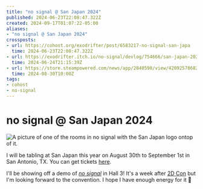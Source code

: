 ```yaml
---
title: "no signal @ San Japan 2024"
published: 2024-06-23T22:08:47.322Z
created: 2024-09-17T01:07:22-05:00
aliases:
- "no signal @ San Japan 2024"
crossposts:
- url: https://cohost.org/exodrifter/post/6583217-no-signal-san-japa
  time: 2024-06-23T22:08:47.322Z
- url: https://exodrifter.itch.io/no-signal/devlog/754666/san-japan-2024
  time: 2024-06-24T21:15:39Z
- url: https://store.steampowered.com/news/app/2840590/view/4209257868280041702
  time: 2024-08-30T10:00Z
tags:
- cohost
- no-signal
---
```


# no signal @ San Japan 2024

![A picture of one of the rooms in no signal with the San Japan logo ontop of it.](20240623220847-san-japan.png)

I will be tabling at San Japan this year on August 30th to September 1st in San Antonio, TX. You can get tickets [here](https://www.san-japan.org).

I'll be showing off a demo of _[no signal](../press-kits/no-signal/index.md)_ in Hall 3! It's a week after [2D Con](20240616051537.md) but I'm looking forward to the convention. I hope I have enough energy for it 🥴
